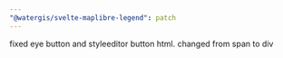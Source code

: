 ```yaml
---
"@watergis/svelte-maplibre-legend": patch
---
```


fixed eye button and styleeditor button html. changed from span to div
